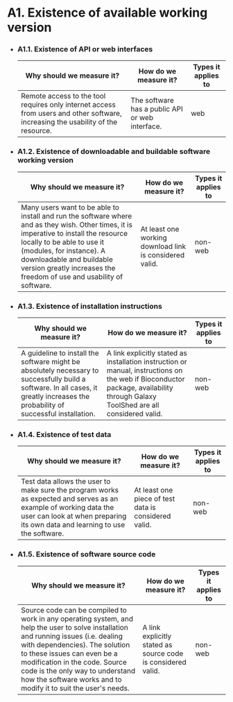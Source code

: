 # A1.  Existence of available working version

    
- ### A1.1. Existence of API or web interfaces

    | Why should we measure it?  | How do we measure it? | Types it applies to  |
    |----------------------------|-----------------------|----------------------|
    | Remote access to the tool requires only internet access from users and other software, increasing the usability of the resource.  | The software has a public API or web interface. | web |

- ### A1.2. Existence of downloadable and buildable software working version 

    | Why should we measure it?  | How do we measure it? | Types it applies to  |
    |----------------------------|-----------------------|----------------------|
    | Many users want to be able to install and run the software where and as they wish. Other times, it is imperative to install the resource locally to be able to use it (modules, for instance). A downloadable and buildable version greatly increases the freedom of use and usability of software. | At least one working download link is considered valid. | non-web | 

- ### A1.3. Existence of installation instructions 

    | Why should we measure it?  | How do we measure it? | Types it applies to  |
    |----------------------------|-----------------------|----------------------|
    | A guideline to install the software might be absolutely necessary to successfully build a software. In all cases, it greatly increases the probability of successful installation. | A link explicitly stated as installation instruction or manual, instructions on the web if Bioconductor package, availability through Galaxy ToolShed are all considered valid. | non-web | 

- ### A1.4. Existence of test data 

    | Why should we measure it?  | How do we measure it? | Types it applies to  |
    |----------------------------|-----------------------|----------------------|
    | Test data allows the user to make sure the program works as expected and serves as an example of working data the user can look at when preparing its own data and learning to use the software. |At least one piece of test data is considered valid. | non-web | all | 

- ### A1.5. Existence of software source code 

    | Why should we measure it?  | How do we measure it? | Types it applies to  |
    |----------------------------|-----------------------|----------------------|
    | Source code can be compiled to work in any operating system, and help the user to solve installation and running issues (i.e. dealing with dependencies). The solution to these issues can even be a modification in the code. Source code is the only way to understand how the software works and to modify it to suit the user's needs. | A link explicitly stated as source code is considered valid. | non-web | 


    